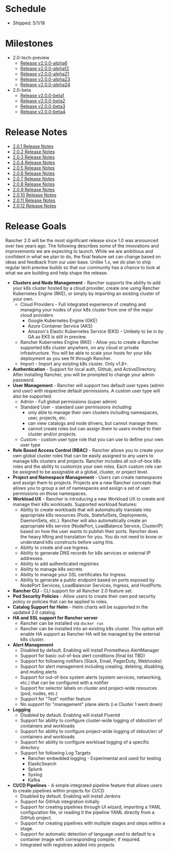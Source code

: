 # Schedule

* Shipped: 5/1/18

# Milestones
* 2.0-tech-preview
  * [Release v2.0.0-alpha6](https://github.com/rancher/rancher/releases/tag/v2.0.0-alpha6)
  * [Release v2.0.0-alpha12](https://github.com/rancher/rancher/releases/tag/v2.0.0-alpha12)
  * [Release v2.0.0-alpha21](https://github.com/rancher/rancher/releases/tag/v2.0.0-alpha21)
  * [Release v2.0.0-alpha23](https://github.com/rancher/rancher/releases/tag/v2.0.0-alpha23)
  * [Release v2.0.0-alpha24](https://github.com/rancher/rancher/releases/tag/v2.0.0-alpha24)
* 2.0-beta
  * [Release v2.0.0-beta1](https://github.com/rancher/rancher/releases/tag/v2.0.0-beta1)
  * [Release v2.0.0-beta2](https://github.com/rancher/rancher/releases/tag/v2.0.0-beta2)
  * [Release v2.0.0-beta3](https://github.com/rancher/rancher/releases/tag/v2.0.0-beta3)
  * [Release v2.0.0-beta4](https://github.com/rancher/rancher/releases/tag/v2.0.0-beta4)

# Release Notes
* [2.0.1 Release Notes](https://github.com/rancher/rancher/releases/tag/v2.0.1)
* [2.0.2 Release Notes](https://github.com/rancher/rancher/releases/tag/v2.0.2)
* [2.0.3 Release Notes](https://github.com/rancher/rancher/releases/tag/v2.0.3)
* [2.0.4 Release Notes](https://github.com/rancher/rancher/releases/tag/v2.0.4)
* [2.0.5 Release Notes](https://github.com/rancher/rancher/releases/tag/v2.0.5)
* [2.0.6 Release Notes](https://github.com/rancher/rancher/releases/tag/v2.0.6)
* [2.0.7 Release Notes](https://github.com/rancher/rancher/releases/tag/v2.0.7)
* [2.0.8 Release Notes](https://github.com/rancher/rancher/releases/tag/v2.0.8)
* [2.0.9 Release Notes](https://github.com/rancher/rancher/releases/tag/v2.0.9)
* [2.0.10 Release Notes](https://github.com/rancher/rancher/releases/tag/v2.0.10)
* [2.0.11 Release Notes](https://github.com/rancher/rancher/releases/tag/v2.0.11)
* [2.0.12 Release Notes](https://github.com/rancher/rancher/releases/tag/v2.0.12)

# Release Goals
Rancher 2.0 will be the most significant release since 1.0 was announced over two years ago. The following describes some of the innovations and improvements we are expecting to launch.  While we are ambitious and confident in what we plan to do, the final feature set can change based on ideas and feedback from our user base.  Unlike 1.x, we do plan to ship regular tech preview builds so that our community has a chance to look at what we are building and help shape the release.

- **Clusters and Node Management** - Rancher supports the ability to add your k8s cluster hosted by a cloud provider, create one using Rancher Kubernetes Engine (RKE), or simply by importing an existing cluster of your own.
  * Cloud Providers - Full integrated experience of creating and managing your nodes of your k8s cluster from one of the major cloud providers
    * Google Kubernetes Engine (GKE)
    * Azure Container Service (AKS)
    * Amazon's Elastic Kubernetes Service (EKS) - Unlikely to be in by GA as EKS is still in preview.
  * Rancher Kubernetes Engine (RKE) - Allow you to create a Rancher supported k8s cluster anywhere, on any cloud or private infrastructure.  You will be able to scale your hosts for your k8s deployment as you see fit through Rancher.
  * Import - Import any existing k8s cluster.  Only v1.8+.
- **Authentication** - Support for local auth, Github, and ActiveDirectory.  After installing Rancher, you will be prompted to change your admin password.
- **User Management** - Rancher will support two default user types (admin and user) with respective default permissions.  A custom user type will also be supported.
    * Admin - Full global permissions (super admin)
    * Standard User - standard user permissions including:
      * only able to manage their own clusters including namespaces, user, projects, etc.
      * can view catalogs and node drivers, but cannot manage them.
      * cannot create roles but can assign them to users invited to their cluster and/or projects.
    * Custom - custom user type role that you can use to define your own user type
- **Role Based Access Control (RBAC)** - Rancher allows you to create your own global cluster roles that can be easily assigned to any users to manage k8s clusters and projects.  Rancher includes all out-of-box k8s roles and the ability to customize your own roles.  Each custom role can be assigned to be assignable at a global, cluster, or project level.
- **Project and Namespace Management** - Users can create namespaces and assign them to projects.  Projects are a new Rancher concepts that allows you to group a set of namespaces and assign a set of user permissions on those namespaces.
- **Workload UX** - Rancher is introducing a new Workload UX to create and manage their k8s workloads.  Supported workload features:
  * Ability to create workloads that will automatically translate into appropriate k8s resources (Pods, StatefulSets, Deployments, DaemonSets, etc.).  Rancher will also automatically create an appropriate k8s service (NodePort, LoadBalance Service, ClusterIP) based on how the user wants to publish their ports.  Rancher does the heavy lifting and translation for you.  You do not need to know or understand k8s constructs before using this.
  * Ability to create and use Ingress.
  * Ability to generate DNS records for k8s services or external IP addresses.
  * Ability to add authenticated registries
  * Ability to manage k8s secrets
  * Ability to manage your SSL certificates for Ingress.
  * Ability to generate a public endpoint based on ports exposed by NodePort Services, LoadBalancer Services, Ingress, and HostPorts.
- **Rancher CLI** - CLI support for all Rancher 2.0 feature set.
- **Pod Security Policies** - Allow users to create their own pod security policy or policies that can be applied to roles.
- **Catalog Support for Helm** - Helm charts will be supported in the updated 2.0 catalog.
- **HA and SSL support for Rancher server**
  * Rancher can be installed via `docker run`
  * Rancher can be installed into an existing k8s cluster.  This option will enable HA support as Rancher HA will be managed by the external k8s cluster.
- **Alert Management**
  * Disabled by default.  Enabling will install Prometheus AlertManager
  * Support for basic out-of-box alert conditions (final list TBD)
  * Support for following notifiers (Slack, Email, PagerDuty, Webhooks)
  * Support for alert management including creating, deleting, disabling, and muting alerts
  * Support for out-of-box system alerts (system services, networking, etc.) that can be configured with a notifier
  * Support for selector labels on cluster and project-wide resources (pod, nodes, etc.)
  * Support for "Test" notifier feature
  * No support for "management" plane alerts (i.e Cluster 1 went down)
- **Logging**
  * Disabled by default.  Enabling will install Fluentd
  * Support for ability to configure cluster-wide logging of stdout/err of containers and workloads
  * Support for ability to configure project-wide logging of stdout/err of containers and workloads
  * Support for ability to configure workload logging of a specific directory
  * Support for following Log Targets
    * Rancher embedded logging - Experimental and used for testing 
    * ElasticSearch
    * Splunk
    * Syslog
    * Kafka
- **CI/CD Pipelines** - A simple integrated pipeline feature that allows users to create pipelines within projects for CI/CD
  * Disabled by default.  Enabling will install Jenkins
  * Support for GitHub integration initially
  * Support for creating pipelines through UI wizard, importing a YAML configuration file, or reading it the pipeline YAML directly from a GitHub project.
  * Support for creating pipelines with multiple stages and steps within a stage.
  * Support for automatic detection of language used to default to a container image with corresponding compiler, if required.
  * Integrated with registries added into projects
